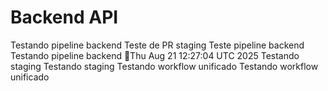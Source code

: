 # Backend API
Testando pipeline backend 
Teste de PR staging 
Teste pipeline backend 
Testando pipeline backend 🚀Thu Aug 21 12:27:04 UTC 2025
Testando staging 
Testando staging 
Testando workflow unificado 
Testando workflow unificado 
